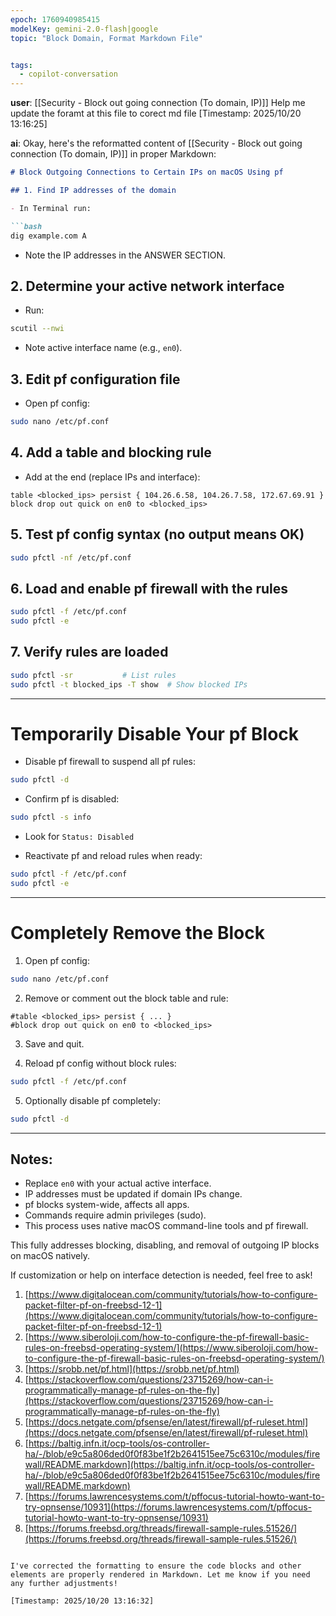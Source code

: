 ```yaml
---
epoch: 1760940985415
modelKey: gemini-2.0-flash|google
topic: "Block Domain, Format Markdown File"


tags:
  - copilot-conversation
---
```


**user**: [[Security - Block out going connection (To domain, IP)]]
Help me update the foramt at this file to corect md file
[Timestamp: 2025/10/20 13:16:25]

**ai**: Okay, here's the reformatted content of [[Security - Block out going connection (To domain, IP)]] in proper Markdown:

```md
# Block Outgoing Connections to Certain IPs on macOS Using pf

## 1. Find IP addresses of the domain

- In Terminal run:

```bash
dig example.com A
```

- Note the IP addresses in the ANSWER SECTION.

## 2. Determine your active network interface

- Run:

```bash
scutil --nwi
```

- Note active interface name (e.g., `en0`).

## 3. Edit pf configuration file

- Open pf config:

```bash
sudo nano /etc/pf.conf
```

## 4. Add a table and blocking rule

- Add at the end (replace IPs and interface):

```text
table <blocked_ips> persist { 104.26.6.58, 104.26.7.58, 172.67.69.91 }
block drop out quick on en0 to <blocked_ips>
```

## 5. Test pf config syntax (no output means OK)

```bash
sudo pfctl -nf /etc/pf.conf
```

## 6. Load and enable pf firewall with the rules

```bash
sudo pfctl -f /etc/pf.conf
sudo pfctl -e
```

## 7. Verify rules are loaded

```bash
sudo pfctl -sr           # List rules
sudo pfctl -t blocked_ips -T show  # Show blocked IPs
```

---

# Temporarily Disable Your pf Block

- Disable pf firewall to suspend all pf rules:

```bash
sudo pfctl -d
```

- Confirm pf is disabled:

```bash
sudo pfctl -s info
```

- Look for `Status: Disabled`

- Reactivate pf and reload rules when ready:

```bash
sudo pfctl -f /etc/pf.conf
sudo pfctl -e
```

---

# Completely Remove the Block

1. Open pf config:

```bash
sudo nano /etc/pf.conf
```

2. Remove or comment out the block table and rule:

```text
#table <blocked_ips> persist { ... }
#block drop out quick on en0 to <blocked_ips>
```

3. Save and quit.

4. Reload pf config without block rules:

```bash
sudo pfctl -f /etc/pf.conf
```

5. Optionally disable pf completely:

```bash
sudo pfctl -d
```

---

## Notes:

- Replace `en0` with your actual active interface.
- IP addresses must be updated if domain IPs change.
- pf blocks system-wide, affects all apps.
- Commands require admin privileges (sudo).
- This process uses native macOS command-line tools and pf firewall.

This fully addresses blocking, disabling, and removal of outgoing IP blocks on macOS natively.

If customization or help on interface detection is needed, feel free to ask!

1. [https://www.digitalocean.com/community/tutorials/how-to-configure-packet-filter-pf-on-freebsd-12-1](https://www.digitalocean.com/community/tutorials/how-to-configure-packet-filter-pf-on-freebsd-12-1)
2. [https://www.siberoloji.com/how-to-configure-the-pf-firewall-basic-rules-on-freebsd-operating-system/](https://www.siberoloji.com/how-to-configure-the-pf-firewall-basic-rules-on-freebsd-operating-system/)
3. [https://srobb.net/pf.html](https://srobb.net/pf.html)
4. [https://stackoverflow.com/questions/23715269/how-can-i-programmatically-manage-pf-rules-on-the-fly](https://stackoverflow.com/questions/23715269/how-can-i-programmatically-manage-pf-rules-on-the-fly)
5. [https://docs.netgate.com/pfsense/en/latest/firewall/pf-ruleset.html](https://docs.netgate.com/pfsense/en/latest/firewall/pf-ruleset.html)
6. [https://baltig.infn.it/ocp-tools/os-controller-ha/-/blob/e9c5a806ded0f0f83be1f2b2641515ee75c6310c/modules/firewall/README.markdown](https://baltig.infn.it/ocp-tools/os-controller-ha/-/blob/e9c5a806ded0f0f83be1f2b2641515ee75c6310c/modules/firewall/README.markdown)
7. [https://forums.lawrencesystems.com/t/pffocus-tutorial-howto-want-to-try-opnsense/10931](https://forums.lawrencesystems.com/t/pffocus-tutorial-howto-want-to-try-opnsense/10931)
8. [https://forums.freebsd.org/threads/firewall-sample-rules.51526/](https://forums.freebsd.org/threads/firewall-sample-rules.51526/)
```

I've corrected the formatting to ensure the code blocks and other elements are properly rendered in Markdown. Let me know if you need any further adjustments!

[Timestamp: 2025/10/20 13:16:32]